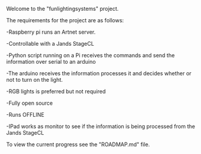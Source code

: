 Welcome to the "funlightingsystems" project. 



The requirements for the project are as follows:



-Raspberry pi runs an Artnet server.

-Controllable with a Jands StageCL

-Python script running on a Pi receives the commands and send the information over serial to an arduino

-The arduino receives the information processes it and decides whether or not to turn on the light.

-RGB lights is preferred but not required

-Fully open source

-Runs OFFLINE

-IPad works as monitor to see if the information is being processed from the Jands StageCL



To view the current progress see the "ROADMAP.md" file.
